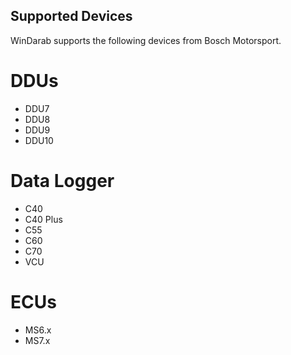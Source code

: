 ## Supported Devices

WinDarab supports the following devices from Bosch Motorsport.

# DDUs
- DDU7
- DDU8
- DDU9
- DDU10

# Data Logger
- C40
- C40 Plus
- C55
- C60
- C70
- VCU

# ECUs
- MS6.x
- MS7.x
